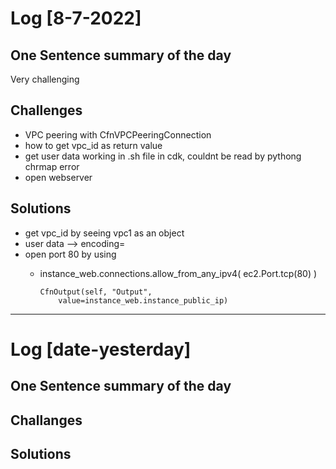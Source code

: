 # Log [8-7-2022]

## One Sentence summary of the day

Very challenging

## Challenges

- VPC peering with CfnVPCPeeringConnection
- how to get vpc_id as return value
- get user data working in .sh file in cdk, couldnt be read by pythong chrmap error
- open webserver

## Solutions

- get vpc_id by seeing vpc1 as an object
- user data  --> encoding=
- open port 80 by using
  - instance_web.connections.allow_from_any_ipv4(
            ec2.Port.tcp(80)
        )
        
        CfnOutput(self, "Output",
            value=instance_web.instance_public_ip)

____

# Log [date-yesterday]

## One Sentence summary of the day

## Challanges

## Solutions
